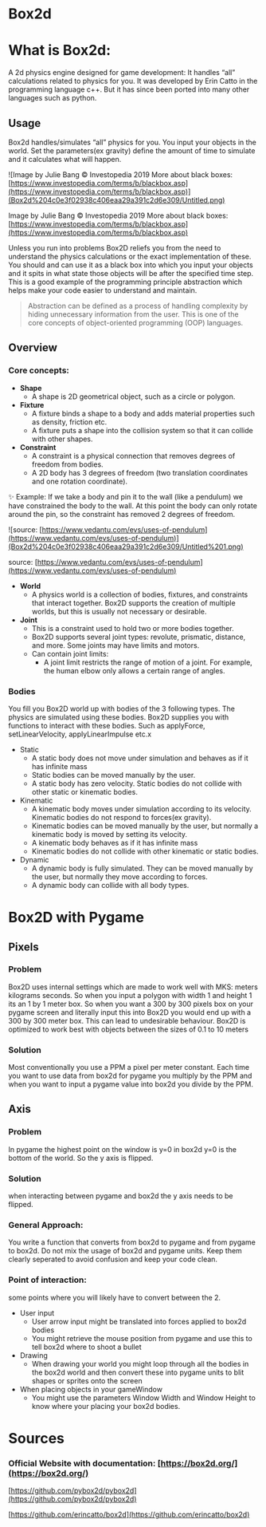 # Box2d

# What is Box2d:

A 2d physics engine designed for game development: It handles “all” calculations related to physics for you. It was developed by Erin Catto in the programming language c++. But it has since been ported into many other languages such as python.

## Usage

Box2d handles/simulates “all” physics for you. You input your objects in the world. Set the parameters(ex gravity) define the amount of time to simulate and it calculates what will happen.

![Image by Julie Bang © Investopedia 2019
More about black boxes: [https://www.investopedia.com/terms/b/blackbox.asp](https://www.investopedia.com/terms/b/blackbox.asp)](Box2d%204c0e3f02938c406eaa29a391c2d6e309/Untitled.png)

Image by Julie Bang © Investopedia 2019
More about black boxes: [https://www.investopedia.com/terms/b/blackbox.asp](https://www.investopedia.com/terms/b/blackbox.asp)

Unless you run into problems Box2D reliefs you from the need to understand the physics calculations or the exact implementation of these. You should and can use it as a black box into which you input your objects and it spits in what state those objects will be after the specified time step. This is a good example of the programming principle abstraction which helps make your code easier to understand and maintain.

> Abstraction can be defined as a process of handling complexity by hiding unnecessary information from the user. This is one of the core [](https://stackify.com/oops-concepts-in-java/)concepts of object-oriented programming (OOP) languages.
> 

## Overview

### Core concepts:

- **Shape**
    - A shape is 2D geometrical object, such as a circle or polygon.
- **Fixture**
    - A fixture binds a shape to a body and adds material properties such as density, friction etc.
    - A fixture puts a shape into the collision system so that it can collide with other shapes.
- **Constraint**
    - A constraint is a physical connection that removes degrees of freedom from bodies.
    - A 2D body has 3 degrees of freedom (two translation coordinates and one rotation coordinate).

<aside>
✨ Example:
 If we take a body and pin it to the wall (like a pendulum) we have constrained the body to the wall. At this point the body can only rotate around the pin, so the constraint has removed 2 degrees of freedom.

</aside>

![source: [https://www.vedantu.com/evs/uses-of-pendulum](https://www.vedantu.com/evs/uses-of-pendulum)](Box2d%204c0e3f02938c406eaa29a391c2d6e309/Untitled%201.png)

source: [https://www.vedantu.com/evs/uses-of-pendulum](https://www.vedantu.com/evs/uses-of-pendulum)

- **World**
    - A physics world is a collection of bodies, fixtures, and constraints that interact together. Box2D supports the creation of multiple worlds, but this is usually not necessary or desirable.
- **Joint**
    - This is a constraint used to hold two or more bodies together.
    - Box2D supports several joint types: revolute, prismatic, distance, and more. Some joints may have limits and motors.
    - Can contain joint limits:
        - A joint limit restricts the range of motion of a joint. For example, the human elbow only allows a certain range of angles.

### Bodies

You fill you Box2D world up with bodies of the 3 following types. The physics are simulated using these bodies. Box2D supplies you with functions to interact with these bodies. Such as applyForce, setLinearVelocity, applyLinearImpulse etc.x

- Static
    - A static body does not move under simulation and behaves as if it has infinite mass
    - Static bodies can be moved manually by the user.
    - A static body has zero velocity. Static bodies do not collide with other static or kinematic bodies.
- Kinematic
    - A kinematic body moves under simulation according to its velocity. Kinematic bodies do not respond to forces(ex gravity).
    - Kinematic bodies can be moved manually by the user, but normally a kinematic body is moved by setting its velocity.
    - A kinematic body behaves as if it has infinite mass
    - Kinematic bodies do not collide with other kinematic or static bodies.
- Dynamic
    - A dynamic body is fully simulated. They can be moved manually by the user, but normally they move according to forces.
    - A dynamic body can collide with all body types.

# Box2D with Pygame

## Pixels

### Problem

Box2D uses internal settings which are made to work well with MKS: meters kilograms seconds. So when you input a polygon with width 1 and height 1 its an 1 by 1 meter box.  So when you want a 300 by 300 pixels box on your pygame screen and literally input this into Box2D you would end up with a 300 by 300 meter box. This can lead to undesirable behaviour. Box2D is optimized to work best with objects between the sizes of 0.1 to 10 meters

### Solution

Most conventionally you use a PPM a pixel per meter constant. Each time you want to use data from box2d for pygame you multiply by the PPM and when you want to input a pygame value into box2d you divide by the PPM. 

## Axis

### Problem

In pygame the highest point on the window is y=0 in box2d y=0 is the bottom of the world. So the y axis is flipped.

### Solution

when interacting between pygame and box2d the y axis needs to be flipped.

### General Approach:

You write a function that converts from box2d to pygame and from pygame to box2d. Do not mix the usage of box2d and pygame units. Keep them clearly seperated to avoid confusion and keep your code clean. 

### Point of interaction:

some points where you will likely have to convert between the 2.

- User input
    - User arrow input might be translated into forces applied to box2d bodies
    - You might retrieve the mouse position from pygame and use this to tell box2d where to shoot a bullet
- Drawing
    - When drawing your world you might loop through all the bodies in the box2d world and then convert these into pygame units to blit shapes or sprites onto the screen
- When placing objects in your gameWindow
    - You might use the parameters Window Width and Window Height to know where your placing your box2d bodies.

# Sources

### Official Website with documentation: [https://box2d.org/](https://box2d.org/)

[https://github.com/pybox2d/pybox2d](https://github.com/pybox2d/pybox2d)

[https://github.com/erincatto/box2d](https://github.com/erincatto/box2d)